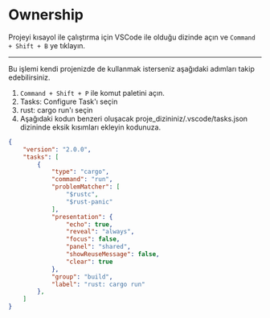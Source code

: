 # Ownership

Projeyi kısayol ile çalıştırma için VSCode ile olduğu dizinde açın ve `Command + Shift + B` ye tıklayın.

---

Bu işlemi kendi projenizde de kullanmak isterseniz aşağıdaki adımları takip edebilirsiniz.

1. `Command + Shift + P` ile komut paletini açın.
2. Tasks: Configure Task'ı seçin
3. rust: cargo run'ı seçin
4. Aşağıdaki kodun benzeri oluşacak proje_dizininiz/.vscode/tasks.json dizininde eksik kısımları ekleyin kodunuza.

```JSON
{
    "version": "2.0.0",
    "tasks": [
        {
            "type": "cargo",
            "command": "run",
            "problemMatcher": [
                "$rustc",
                "$rust-panic"
            ],
            "presentation": {
                "echo": true,
                "reveal": "always",
                "focus": false,
                "panel": "shared",
                "showReuseMessage": false,
                "clear": true
            },
            "group": "build",
            "label": "rust: cargo run"
        },
    ]
}
```

